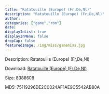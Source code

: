 ```yaml
---
title: "Ratatouille (Europe) (Fr,De,Nl)"
description: "Ratatouille (Europe) (Fr,De,Nl)"
author: 
categories: ["game","rom"]
date: 
displayInList: true
displayInMenu: false
dropCap: false
featuredImage: /img/miss/gamemiss.jpg
---
```


Description: Ratatouille (Europe) (Fr,De,Nl)

Download: <a style="text-decoration:underline;" href="https://mega.nz/#!fORwSAQS!hGTMKF86q37wj1NozLKPduROmIYPq52_NU-z5t9ntE4" target = "_blank" rel = "nofollow" > Ratatouille (Europe) (Fr,De,Nl)</a>

Size: 8388608

MD5: 75119296DE2C0024AF1AE9C5542AB80A

